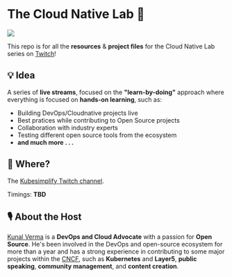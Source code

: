 # The Cloud Native Lab 🧪

![](https://github.com/kubesimplify/cloudnative-lab/assets/72245772/e063b8e8-84b1-478c-95a7-f314ad861979)

This repo is for all the **resources** & **project files** for the Cloud Native Lab series on [Twitch](https://www.twitch.tv/kubesimplify)!

## 💡 Idea 

A series of **live streams**, focused on the **"learn-by-doing"** approach where everything is focused on **hands-on learning**, such as: 
- Building DevOps/Cloudnative projects live
- Best pratices while contributing to Open Source projects
- Collaboration with industry experts
- Testing different open source tools from the ecosystem 
- **and much more . . .**

## 🤔 Where?

The [Kubesimplify Twitch channel](https://www.twitch.tv/kubesimplify).

Timings: **TBD**

## 🎙 About the Host

[Kunal Verma](https://github.com/verma-kunal) is a **DevOps and Cloud Advocate** with a passion for **Open Source**. He's been involved in the DevOps and open-source ecosystem for more than a year and has a strong experience in contributing to some major projects within the [CNCF](https://www.cncf.io/), such as **Kubernetes** and **Layer5**, **public speaking**, **community management**, and **content creation**.